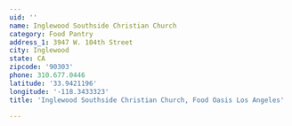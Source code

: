 ```yaml
---
uid: ''
name: Inglewood Southside Christian Church
category: Food Pantry
address_1: 3947 W. 104th Street
city: Inglewood
state: CA
zipcode: '90303'
phone: 310.677.0446
latitude: '33.9421196'
longitude: '-118.3433323'
title: 'Inglewood Southside Christian Church, Food Oasis Los Angeles'

---
```

